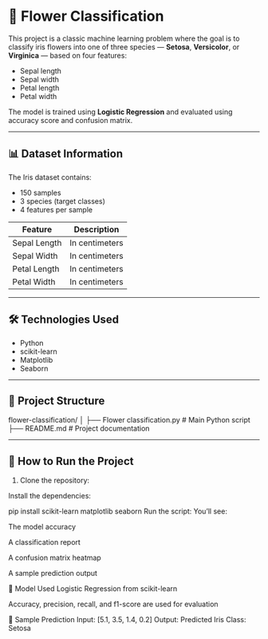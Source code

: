 # 🌸 Flower Classification

This project is a classic machine learning problem where the goal is to classify iris flowers into one of three species — **Setosa**, **Versicolor**, or **Virginica** — based on four features:

- Sepal length
- Sepal width
- Petal length
- Petal width

The model is trained using **Logistic Regression** and evaluated using accuracy score and confusion matrix.

---

## 📊 Dataset Information

The Iris dataset contains:

- 150 samples
- 3 species (target classes)
- 4 features per sample

| Feature          | Description         |
|------------------|---------------------|
| Sepal Length     | In centimeters       |
| Sepal Width      | In centimeters       |
| Petal Length     | In centimeters       |
| Petal Width      | In centimeters       |

---

## 🛠️ Technologies Used

- Python
- scikit-learn
- Matplotlib
- Seaborn

---

## 📁 Project Structure

flower-classification/ │ ├── Flower classification.py # Main Python script ├── README.md # Project documentation

---

## 🚀 How to Run the Project

1. Clone the repository:

Install the dependencies:

pip install scikit-learn matplotlib seaborn
Run the script:
You’ll see:

The model accuracy

A classification report

A confusion matrix heatmap

A sample prediction output

🧠 Model Used
Logistic Regression from scikit-learn

Accuracy, precision, recall, and f1-score are used for evaluation

📌 Sample Prediction
Input: [5.1, 3.5, 1.4, 0.2]
Output: Predicted Iris Class: Setosa
